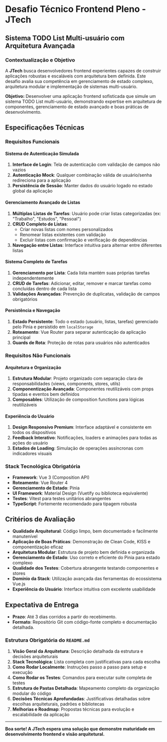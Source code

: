 # Desafio Técnico Frontend Pleno - JTech

## Sistema TODO List Multi-usuário com Arquitetura Avançada

### Contextualização e Objetivo

A **JTech** busca desenvolvedores frontend experientes capazes de construir aplicações robustas e escaláveis com arquitetura bem definida. Este desafio avalia sua competência em gerenciamento de estado complexo, arquitetura modular e implementação de sistemas multi-usuário.

**Objetivo:** Desenvolver uma aplicação frontend sofisticada que simule um sistema TODO List multi-usuário, demonstrando expertise em arquitetura de componentes, gerenciamento de estado avançado e boas práticas de desenvolvimento.

## Especificações Técnicas

### Requisitos Funcionais

#### Sistema de Autenticação Simulada

1. **Interface de Login**: Tela de autenticação com validação de campos não vazios
2. **Autenticação Mock**: Qualquer combinação válida de usuário/senha redireciona para a aplicação
3. **Persistência de Sessão**: Manter dados do usuário logado no estado global da aplicação

#### Gerenciamento Avançado de Listas

1. **Múltiplas Listas de Tarefas**: Usuário pode criar listas categorizadas (ex: "Trabalho", "Estudos", "Pessoal")
2. **CRUD Completo de Listas**:
   * Criar novas listas com nomes personalizados
   * Renomear listas existentes com validação
   * Excluir listas com confirmação e verificação de dependências
3. **Navegação entre Listas**: Interface intuitiva para alternar entre diferentes listas

#### Sistema Completo de Tarefas

1. **Gerenciamento por Lista**: Cada lista mantém suas próprias tarefas independentemente
2. **CRUD de Tarefas**: Adicionar, editar, remover e marcar tarefas como concluídas dentro de cada lista
3. **Validações Avançadas**: Prevenção de duplicatas, validação de campos obrigatórios

#### Persistência e Navegação

1. **Estado Persistente**: Todo o estado (usuário, listas, tarefas) gerenciado pelo Pinia e persistido em `localStorage`
2. **Roteamento**: Vue Router para separar autenticação da aplicação principal
3. **Guards de Rota**: Proteção de rotas para usuários não autenticados

### Requisitos Não Funcionais

#### Arquitetura e Organização

1. **Estrutura Modular**: Projeto organizado com separação clara de responsabilidades (views, components, stores, utils)
2. **Componentização Avançada**: Componentes reutilizáveis com props tipadas e eventos bem definidos
3. **Composables**: Utilização de composition functions para lógicas reutilizáveis

#### Experiência do Usuário

1. **Design Responsivo Premium**: Interface adaptável e consistente em todos os dispositivos
2. **Feedback Interativo**: Notificações, loaders e animações para todas as ações do usuário
3. **Estados de Loading**: Simulação de operações assíncronas com indicadores visuais

### Stack Tecnológica Obrigatória

* **Framework**: Vue 3 (Composition API)
* **Roteamento**: Vue Router 4
* **Gerenciamento de Estado**: Pinia
* **UI Framework**: Material Design (Vuetify ou biblioteca equivalente)
* **Testes**: Vitest para testes unitários abrangentes
* **TypeScript**: Fortemente recomendado para tipagem robusta

## Critérios de Avaliação

* **Qualidade Arquitetural**: Código limpo, bem documentado e facilmente manutenível
* **Aplicação de Boas Práticas**: Demonstração de Clean Code, KISS e componentização eficaz
* **Arquitetura Modular**: Estrutura de projeto bem definida e organizada
* **Gerenciamento de Estado**: Uso correto e eficiente do Pinia para estado complexo
* **Qualidade dos Testes**: Cobertura abrangente testando componentes e stores
* **Domínio da Stack**: Utilização avançada das ferramentas do ecossistema Vue.js
* **Experiência do Usuário**: Interface intuitiva com excelente usabilidade

## Expectativa de Entrega

* **Prazo**: Até 3 dias corridos a partir do recebimento.
* **Formato**: Repositório Git com código-fonte completo e documentação detalhada.

### Estrutura Obrigatória do `README.md`

1. **Visão Geral da Arquitetura**: Descrição detalhada da estrutura e decisões arquiteturais
2. **Stack Tecnológica**: Lista completa com justificativas para cada escolha
3. **Como Rodar Localmente**: Instruções passo a passo para setup e execução
4. **Como Rodar os Testes**: Comandos para executar suite completa de testes
5. **Estrutura de Pastas Detalhada**: Mapeamento completo da organização modular do código
6. **Decisões Técnicas Aprofundadas**: Justificativas detalhadas sobre escolhas arquiteturais, padrões e bibliotecas
7. **Melhorias e Roadmap**: Propostas técnicas para evolução e escalabilidade da aplicação

---

**Boa sorte! A JTech espera uma solução que demonstre maturidade em desenvolvimento frontend e visão arquitetural.**
